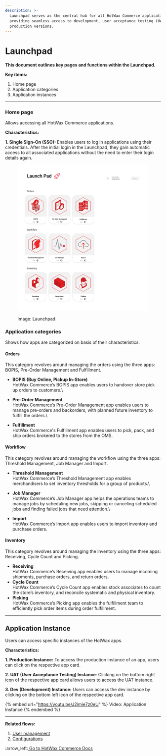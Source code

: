 ```yaml
---
description: >-
  Launchpad serves as the central hub for all HotWax Commerce applications,
  providing seamless access to development, user acceptance testing (UAT), and
  production versions.
---
```


# Launchpad

**This document outlines key pages and functions within the Launchpad.**



**Key items:**&#x20;

1. Home page
2. Application categories
3. Application instances

***

### Home page

Allows accessing all HotWax Commerce applications.&#x20;

**Characteristics:**&#x20;

**1. Single Sign-On (SSO):** Enables users to log in applications using their credentials. After the initial login in the Launchpad, they gain automatic access to all associated applications without the need to enter their login details again.

<figure><img src=".gitbook/assets/LaunchPad.png" alt=""><figcaption><p>Image: Launchpad</p></figcaption></figure>



### **Application categories**

Shows how apps are categorized on basis of their characteristics.

#### **Orders**&#x20;

This category revolves around managing the orders using the three apps: BOPIS, Pre-Order Management and Fulfillment.

* **BOPIS (Buy Online, Pickup In-Store)** \
  HotWax Commerce’s BOPIS app enables users to handover store pick up orders to customers.\

* **Pre-Order Management** \
  HotWax Commerce’s Pre-Order Management app enables users to manage pre-orders and backorders, with planned future inventory to fulfill the orders.\

* **Fulfillment** \
  HotWax Commerce's Fulfillment app enables users to pick, pack, and ship orders brokered to the stores from the OMS.



#### Workflow

This category revolves around managing the workflow using the three apps: Threshold Management, Job Manager and Import.

* **Threshold Management** \
  HotWax Commerce’s Threshold Management app enables merchandisers to set inventory thresholds for a group of products.\

* **Job Manager** \
  HotWax Commerce’s Job Manager app helps the operations teams to manage jobs by scheduling new jobs, skipping or canceling scheduled jobs and finding failed jobs that need attention.\

* **Import** \
  HotWax Commerce’s Import app enables users to import inventory and purchase orders.



#### Inventory

This category revolves around managing the inventory using the three apps: Receiving, Cycle Count and Picking.

* **Receiving**\
  HotWax Commerce’s Receiving app enables users to manage incoming shipments, purchase orders, and return orders.
* **Cycle Count**\
  HotWax Commerce’s Cycle Count app enables stock associates to count the store’s inventory, and reconcile systematic and physical inventory.
* **Picking**\
  HotWax Commerce’s Picking app enables the fulfillment team to efficiently pick order items during order fulfillment.

***

## Application Instance

Users can access specific instances of the HotWax apps.

**Characteristics:**

**1. Production Instance:** To access the production instance of an app, users can click on the respective app card.

**2. UAT (User Acceptance Testing) Instance**: Clicking on the bottom right icon of the respective app card allows users to access the UAT instance.

**3. Dev (Development) Instance:** Users can access the dev instance by clicking on the bottom left icon of the respective app card.



{% embed url="https://youtu.be/J2imie7z0eU" %}
Video: Application Instance
{% endembed %}

***

**Related flows:**&#x20;

1. [User management](http://127.0.0.1:5000/o/l53nGvPQLhOHrKCP9HTG/s/vsbL9DiW8kFNTItD6870/)
2. [Configurations](http://127.0.0.1:5000/o/l53nGvPQLhOHrKCP9HTG/s/PoTFyo0cPPGdyZu8kxeb/)





:arrow\_left:[ Go to HotWax Commerce Docs](http://127.0.0.1:5000/o/l53nGvPQLhOHrKCP9HTG/s/TefRnbhmBjhScpq172vl/)
